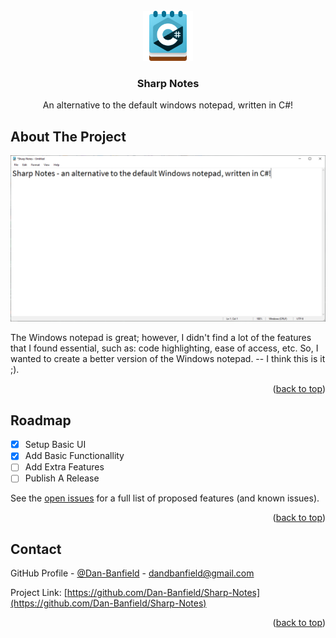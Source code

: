 <div id="top"></div>
<!-- PROJECT LOGO -->
<br />
<div align="center">
  <a href="https://github.com/dan-banfield/sharp-notes">
    <img src="Images/Sharp Notes Logo.png" alt="Logo" width="80" height="80">
  </a>

  <h3 align="center">Sharp Notes</h3>

  <p align="center">
    An alternative to the default windows notepad, written in C#!
  </p>
</div>



<!-- ABOUT THE PROJECT -->
## About The Project

![Sharp Notes Showcase](https://github.com/Dan-Banfield/Sharp-Notes/blob/master/Images/Sharp%20Notes%20Showcase.png?raw=true)

The Windows notepad is great; however, I didn't find a lot of the features that I found essential, such as: code highlighting, ease of access, etc. So, I wanted to create a better version of the Windows notepad. -- I think this is it ;).

<p align="right">(<a href="#top">back to top</a>)</p>



<!-- ROADMAP -->
## Roadmap

- [x] Setup Basic UI
- [x] Add Basic Functionallity
- [ ] Add Extra Features
- [ ] Publish A Release

See the [open issues](https://github.com/dan-banfield/sharp-notes/issues) for a full list of proposed features (and known issues).

<p align="right">(<a href="#top">back to top</a>)</p>


<!-- CONTACT -->
## Contact

GitHub Profile - [@Dan-Banfield](https://github.com/Dan-Banfield) - dandbanfield@gmail.com

Project Link: [https://github.com/Dan-Banfield/Sharp-Notes](https://github.com/Dan-Banfield/Sharp-Notes)

<p align="right">(<a href="#top">back to top</a>)</p>
